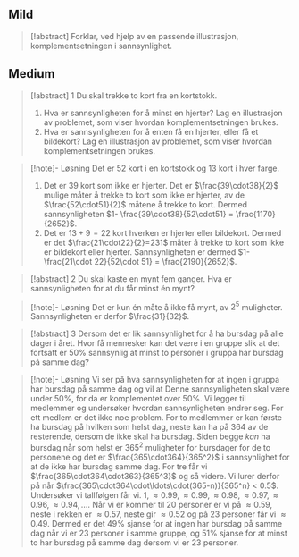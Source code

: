 

## Mild


> [!abstract] Forklar, ved hjelp av en passende illustrasjon, komplementsetningen i sannsynlighet.




## Medium


> [!abstract] 1 
> Du skal trekke to kort fra en kortstokk.
>  1. Hva er sannsynligheten for å minst en hjerter? Lag en illustrasjon av problemet, som viser hvordan komplementsetningen brukes.
>  2. Hva er sannsynligheten for å enten få en hjerter, eller få et bildekort? Lag en illustrasjon av problemet, som viser hvordan komplementsetningen brukes.

> [!note]- Løsning 
> Det er 52 kort i en kortstokk og 13 kort i hver farge.
> 1. Det er 39 kort som ikke er hjerter. Det er $\frac{39\cdot38}{2}$ mulige måter å trekke to kort som ikke er hjerter, av de $\frac{52\cdot51}{2}$ måtene å trekke to kort. Dermed sannsynligheten $1- \frac{39\cdot38}{52\cdot51} = \frac{1170}{2652}$.
> 2. Det er $13+9 = 22$ kort hverken er hjerter eller bildekort. Dermed er det $\frac{21\cdot22}{2}=231$ måter å trekke to kort som ikke er bildekort eller hjerter. Sannsynligheten er dermed $1-\frac{21\cdot 22}{52\cdot 51} = \frac{2190}{2652}$.



> [!abstract] 2
> Du skal kaste en mynt fem ganger. Hva er sannsynligheten for at du får minst én mynt?

> [!note]- Løsning 
> Det er kun én måte å ikke få mynt, av $2^5$ muligheter. Sannsynligheten er derfor $\frac{31}{32}$.

> [!abstract] 3
> Dersom det er lik sannsynlighet for å ha bursdag på alle dager i året. Hvor få mennesker kan det være i en gruppe slik at det fortsatt er 50% sannsynlig at minst to personer i gruppa har bursdag på samme dag?

> [!note]- Løsning 
> Vi ser på hva sannsynligheten for at ingen i gruppa har bursdag på samme dag og vil at Denne sannsynligheten skal være under $50\%$, for da er komplementet over $50\%$. Vi legger til medlemmer og undersøker hvordan sannsynligheten endrer seg. For ett medlem er det ikke noe problem. For to medlemmer er kan første ha bursdag på hvilken som helst dag, neste kan ha på 364 av de resterende, dersom de ikke skal ha bursdag. Siden begge *kan* ha bursdag når som helst er $365^2$ muligheter for bursdager for de to personene og det er $\frac{365\cdot364}{365^2}$ i sannsynlighet for at de ikke har bursdag samme dag. For tre får vi $\frac{365\cdot364\cdot363}{365^3}$ og så videre. Vi lurer derfor på når $\frac{365\cdot364\cdot\ldots\cdot(365-n)}{365^n} < 0.5$. Undersøker vi tallfølgen får vi. $1, \approx0.99, \approx 0.99, \approx 0.98, \approx 0.97, \approx 0.96, \approx 0.94,\ldots$. Når vi er kommer til 20 personer er vi på $\approx 0.59$, neste i rekken er $\approx 0.57$, neste gir $\approx 0.52$ og på 23 personer får vi $\approx 0.49$. Dermed er det $49\%$ sjanse for at ingen har bursdag på samme dag når vi er 23 personer i samme gruppe, og $51\%$ sjanse for at minst to har bursdag på samme dag dersom vi er 23 personer.


